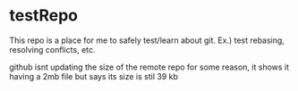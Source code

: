 # testRepo
This repo is a place for me to safely test/learn about git.
Ex.) test rebasing, resolving conflicts, etc.

github isnt updating the size of the remote repo for some reason, it shows it having a 2mb file but says its size is stil 39 kb

